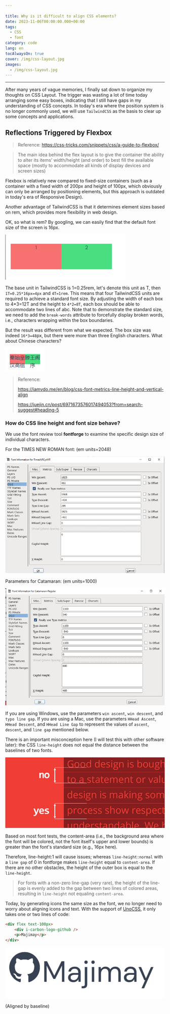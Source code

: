 ```yaml
---

title: Why is it difficult to align CSS elements?
date: 2023-11-06T00:00:00.000+00:00
tags:
  - CSS
  - font
category: code
lang: en
tocAlwaysOn: true
cover: /img/css-layout.jpg
images:
  - /img/css-layout.jpg
---
```


---

After many years of vague memories, I finally sat down to organize my thoughts on CSS Layout. The trigger was wasting a lot of time today arranging some easy boxes, indicating that I still have gaps in my understanding of CSS concepts. In today's era where the position system is no longer commonly used, we will use `TailwindCSS` as the basis to clear up some concepts and applications.

## Reflections Triggered by Flexbox

> Reference: <https://css-tricks.com/snippets/css/a-guide-to-flexbox/>

> The main idea behind the flex layout is to give the container the ability to alter its items’ width/height (and order) to best fill the available space (mostly to accommodate all kinds of display devices and screen sizes)

Flexbox is relatively new compared to fixed-size containers (such as a container with a fixed width of 200px and height of 100px, which obviously can only be arranged by positioning elements, but this approach is outdated in today's era of Responsive Design).

Another advantage of TailwindCSS is that it determines element sizes based on rem, which provides more flexibility in web design.

OK, so what is rem? By googling, we can easily find that the default font size of the screen is 16px.

![image-20231106164134442](https://raw.githubusercontent.com/flynncao/blog-images/main/img/image-20231106164134442.png)

The base unit in TailwindCSS is 1=0.25rem, let's denote this unit as T, then `1T=0.25*16px=4px` and `4T=1rem`. This means that four TailwindCSS units are required to achieve a standard font size. By adjusting the width of each box to 4*3=12T and the height to `4*2=8T`, each box should be able to accommodate two lines of abc. Note that to demonstrate the standard size, we need to add the `break-words` attribute to forcefully display broken words, i.e., characters wrapping within the box boundaries.

But the result was different from what we expected. The box size was indeed `16*3=48`px, but there were more than three English characters. What about Chinese characters?

![image-20231106165106333](https://raw.githubusercontent.com/flynncao/blog-images/main/img/image-20231106165106333.png)

> Reference:
>
> <https://iamvdo.me/en/blog/css-font-metrics-line-height-and-vertical-align>
>
> <https://juejin.cn/post/6971673576017494053?from=search-suggest#heading-5>

### How do CSS line height and font size behave?

We use the font review tool **fontforge** to examine the specific design size of individual characters.

For the TIMES NEW ROMAN font: (em units=2048)

![image-20231106182446978](https://raw.githubusercontent.com/flynncao/blog-images/main/img/image-20231106182446978.png)

Parameters for Catamaran: (em units=1000)

![image-20231107001516474](https://raw.githubusercontent.com/flynncao/blog-images/main/img/image-20231107001516474.png)

If you are using Windows, use the parameters `win ascent`, `win descent`, and `typo line gap`. If you are using a Mac, use the parameters `HHead Ascent`, `HHead Descent`, and `HHead Line Gap` to represent the values of `ascent`, `descent`, and `line gap` mentioned below.

There is an important misconception here (I will test this with other software later): the CSS `line-height` does not equal the distance between the baselines of two fonts.

![image-20231106203734020](https://raw.githubusercontent.com/flynncao/blog-images/main/img/image-20231106203734020.png)

Based on most font tests, the content-area (i.e., the background area where the font will be colored, not the font itself's upper and lower bounds) is greater than the font's standard size (e.g., 16px here).

Therefore, line-height:1 will cause issues; whereas `line-height:normal` with a `line gap` of 0 in fontforge makes `line-height` equal to `content-area`. If there are no other obstacles, the height of the outer box is equal to the `line-height`.

> For fonts with a non-zero line-gap (very rare), the height of the line-gap is evenly added to the gap between two lines of colored areas, resulting in `line-height` not equaling `content-area`.

Today, by generating icons the same size as the font, we no longer need to worry about aligning icons and text. With the support of [UnoCSS](https://github.com/unocss/unocss), it only takes one or two lines of code:

```html
<div flex text-100px>
    <div i-carbon-logo-github />
    <p>Majimay</p>
</div>
```

![image-20231106232522276](https://raw.githubusercontent.com/flynncao/blog-images/main/img/image-20231106232522276.png)

(Aligned by baseline)
